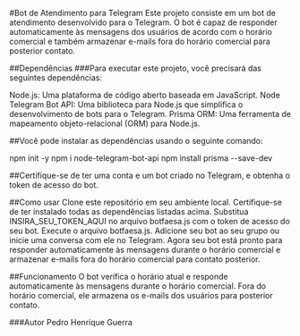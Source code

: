 #Bot de Atendimento para Telegram
Este projeto consiste em um bot de atendimento desenvolvido para o Telegram. O bot é capaz de responder automaticamente às mensagens dos usuários de acordo com o horário comercial e também armazenar e-mails fora do horário comercial para posterior contato.

##Dependências
###Para executar este projeto, você precisará das seguintes dependências:


Node.js: Uma plataforma de código aberto baseada em JavaScript.
Node Telegram Bot API: Uma biblioteca para Node.js que simplifica o desenvolvimento de bots para o Telegram.
Prisma ORM: Uma ferramenta de mapeamento objeto-relacional (ORM) para Node.js.

##Você pode instalar as dependências usando o seguinte comando:

npm init -y
npm i node-telegram-bot-api
npm install prisma --save-dev

##Certifique-se de ter uma conta e um bot criado no Telegram, e obtenha o token de acesso do bot.

##Como usar
Clone este repositório em seu ambiente local.
Certifique-se de ter instalado todas as dependências listadas acima.
Substitua INSIRA_SEU_TOKEN_AQUI no arquivo botfaesa.js com o token de acesso do seu bot.
Execute o arquivo botfaesa.js.
Adicione seu bot ao seu grupo ou inicie uma conversa com ele no Telegram.
Agora seu bot está pronto para responder automaticamente às mensagens durante o horário comercial e armazenar e-mails fora do horário comercial para contato posterior.

##Funcionamento
O bot verifica o horário atual e responde automaticamente às mensagens durante o horário comercial. Fora do horário comercial, ele armazena os e-mails dos usuários para posterior contato.

###Autor
Pedro Henrique Guerra
